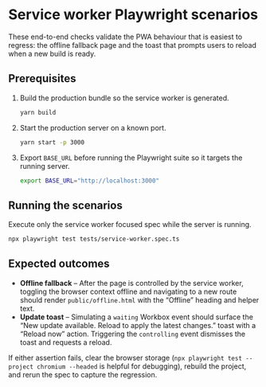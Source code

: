 # Service worker Playwright scenarios

These end-to-end checks validate the PWA behaviour that is easiest to regress: the offline fallback page and the toast that prompts users to reload when a new build is ready.

## Prerequisites

1. Build the production bundle so the service worker is generated.

   ```bash
   yarn build
   ```

2. Start the production server on a known port.

   ```bash
   yarn start -p 3000
   ```

3. Export `BASE_URL` before running the Playwright suite so it targets the running server.

   ```bash
   export BASE_URL="http://localhost:3000"
   ```

## Running the scenarios

Execute only the service worker focused spec while the server is running.

```bash
npx playwright test tests/service-worker.spec.ts
```

## Expected outcomes

* **Offline fallback** – After the page is controlled by the service worker, toggling the browser context offline and navigating to a new route should render `public/offline.html` with the “Offline” heading and helper text.
* **Update toast** – Simulating a `waiting` Workbox event should surface the “New update available. Reload to apply the latest changes.” toast with a “Reload now” action. Triggering the `controlling` event dismisses the toast and requests a reload.

If either assertion fails, clear the browser storage (`npx playwright test --project chromium --headed` is helpful for debugging), rebuild the project, and rerun the spec to capture the regression.

